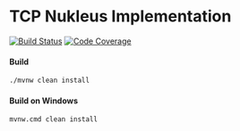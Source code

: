 # TCP Nukleus Implementation

[![Build Status][build-status-image]][build-status]
[![Code Coverage][code-coverage-image]][code-coverage]

#### Build
```bash
./mvnw clean install
```
#### Build on Windows
```bash
mvnw.cmd clean install
```

[build-status-image]: https://travis-ci.org/reaktivity/nukleus-tcp.java.svg?branch=develop
[build-status]: https://travis-ci.org/reaktivity/nukleus-tcp.java
[code-coverage-image]: https://codecov.io/gh/reaktivity/nukleus-tcp.java/branch/develop/graph/badge.svg
[code-coverage]: https://codecov.io/gh/reaktivity/nukleus-tcp.java
